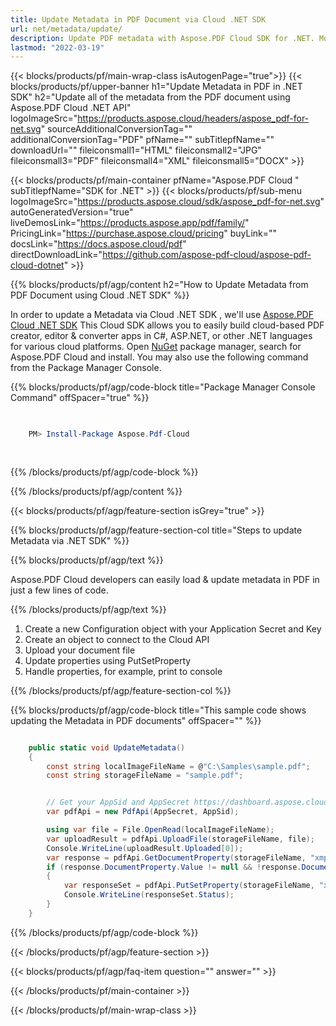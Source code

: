 ```yaml
---
title: Update Metadata in PDF Document via Cloud .NET SDK 
url: net/metadata/update/
description: Update PDF metadata with Aspose.PDF Cloud SDK for .NET. Modify document properties programmatically.
lastmod: "2022-03-19"
---
```


{{< blocks/products/pf/main-wrap-class isAutogenPage="true">}}
{{< blocks/products/pf/upper-banner h1="Update Metadata in PDF in .NET SDK" h2="Update all of the metadata from the PDF document using Aspose.PDF Cloud .NET API" logoImageSrc="https://products.aspose.cloud/headers/aspose_pdf-for-net.svg" sourceAdditionalConversionTag="" additionalConversionTag="PDF" pfName="" subTitlepfName="" downloadUrl="" fileiconsmall1="HTML" fileiconsmall2="JPG" fileiconsmall3="PDF" fileiconsmall4="XML" fileiconsmall5="DOCX" >}}

{{< blocks/products/pf/main-container pfName="Aspose.PDF Cloud " subTitlepfName="SDK for .NET" >}}
{{< blocks/products/pf/sub-menu logoImageSrc="https://products.aspose.cloud/sdk/aspose_pdf-for-net.svg"
autoGeneratedVersion="true"
liveDemosLink="https://products.aspose.app/pdf/family/" PricingLink="https://purchase.aspose.cloud/pricing" buyLink="" docsLink="https://docs.aspose.cloud/pdf"  directDownloadLink="https://github.com/aspose-pdf-cloud/aspose-pdf-cloud-dotnet" >}}

{{% blocks/products/pf/agp/content h2="How to Update Metadata from PDF Document using Cloud .NET SDK" %}}

 In order to update a Metadata via Cloud .NET SDK , we'll use
 [Aspose.PDF Cloud .NET SDK](https://products.aspose.cloud/pdf/net/)
 This Cloud SDK allows you to easily build cloud-based PDF creator, editor & converter apps in C#, ASP.NET, or other .NET languages for various cloud platforms. Open
 [NuGet](https://www.nuget.org/packages/Aspose.Pdf-Cloud)
 package manager, search for
 Aspose.PDF Cloud
 and install. You may also use the following command from the Package Manager Console.

{{% blocks/products/pf/agp/code-block title="Package Manager Console Command" offSpacer="true" %}}

```powershell

     
    PM> Install-Package Aspose.Pdf-Cloud
     
     

```

{{% /blocks/products/pf/agp/code-block %}}

{{% /blocks/products/pf/agp/content %}}

{{< blocks/products/pf/agp/feature-section isGrey="true" >}}

{{% blocks/products/pf/agp/feature-section-col title="Steps to update Metadata via .NET SDK" %}}

{{% blocks/products/pf/agp/text %}}

 Aspose.PDF Cloud developers can easily load & update metadata in PDF in just a few lines of code.

{{% /blocks/products/pf/agp/text %}}

1. Create a new Configuration object with your Application Secret and Key
1. Create an object to connect to the Cloud API
1. Upload your document file
1. Update properties using PutSetProperty
1. Handle properties, for example, print to console

{{% /blocks/products/pf/agp/feature-section-col %}}



{{% blocks/products/pf/agp/code-block title="This sample code shows updating the Metadata in PDF documents" offSpacer="" %}}

```cs

    public static void UpdateMetadata()
    {
        const string localImageFileName = @"C:\Samples\sample.pdf";
        const string storageFileName = "sample.pdf";


        // Get your AppSid and AppSecret https://dashboard.aspose.cloud (free registration required).
        var pdfApi = new PdfApi(AppSecret, AppSid);

        using var file = File.OpenRead(localImageFileName);
        var uploadResult = pdfApi.UploadFile(storageFileName, file);
        Console.WriteLine(uploadResult.Uploaded[0]);
        var response = pdfApi.GetDocumentProperty(storageFileName, "xmp:ArchiveType");
        if (response.DocumentProperty.Value != null && !response.DocumentProperty.Value.StartsWith("Aspose"))
        {
            var responseSet = pdfApi.PutSetProperty(storageFileName, "xmp:ArchiveType", "Aspose Sample Document");
            Console.WriteLine(responseSet.Status);
        }
    }
```

{{% /blocks/products/pf/agp/code-block %}}

{{< /blocks/products/pf/agp/feature-section >}}

{{< blocks/products/pf/agp/faq-item question="" answer="" >}}

{{< /blocks/products/pf/main-container >}}

{{< /blocks/products/pf/main-wrap-class >}}
